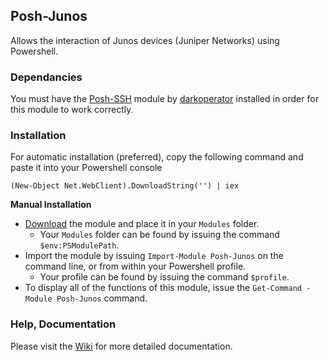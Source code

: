 ## Posh-Junos

Allows the interaction of Junos devices (Juniper Networks) using Powershell.

### Dependancies

You must have the [Posh-SSH][1] module by [darkoperator][2] installed in order for this
module to work correctly.

### Installation

For automatic installation (preferred), copy the following command and paste it into your Powershell console

`(New-Object Net.WebClient).DownloadString('') | iex`

**Manual Installation**

- [Download][3] the module and place it in your `Modules` folder.
    - Your `Modules` folder can be found by issuing the command `$env:PSModulePath`.
- Import the module by issuing `Import-Module Posh-Junos` on the command line, 
or from within your Powershell profile.
    - Your profile can be found by issuing the command
`$profile`.
- To display all of the functions of this module, issue the `Get-Command -Module Posh-Junos`
command.

### Help, Documentation

Please visit the [Wiki][4] for more detailed documentation.

[1]: https://github.com/darkoperator/Posh-SSH "Posh-SSH"
[2]: https://github.com/darkoperator "darkoperator"
[3]: https://github.com/scottdware/Posh-Junos/releases
[4]: https://github.com/scottdware/Posh-Junos/wiki
